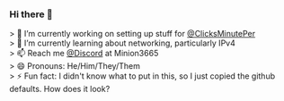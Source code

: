 ### Hi there 👋

\> 🔭 I’m currently working on setting up stuff for [@ClicksMinutePer](https://github.com/ClicksMinutePer)<br/>
\> 🌱 I’m currently learning about networking, particularly IPv4<br/>
\> 📫 Reach me [@Discord](https://discord.com) at Minion3665<br/>
\> 😄 Pronouns: He/Him/They/Them<br/>
\> ⚡ Fun fact: I didn't know what to put in this, so I just copied the github defaults. How does it look?<br/>

